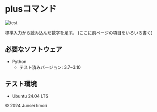 # plusコマンド
![test](https://github.com/moririn807/robosys2024/actions/workflows/test.yml/badge.svg)

標準入力から読み込んだ数字を足す。
(ここに前ページの項目をいろいろ書く)

## 必要なソフトウェア
- Python
  - テスト済みバージョン: 3.7~3.10

## テスト環境
- Ubuntu 24.04 LTS

© 2024 Junsei Iimori

